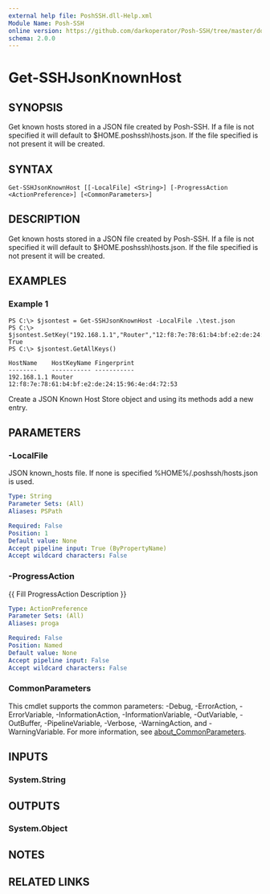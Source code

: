 ```yaml
---
external help file: PoshSSH.dll-Help.xml
Module Name: Posh-SSH
online version: https://github.com/darkoperator/Posh-SSH/tree/master/docs
schema: 2.0.0
---
```


# Get-SSHJsonKnownHost

## SYNOPSIS
Get known hosts stored in a JSON file created by Posh-SSH.
If a file is not specified it will default to $HOME\.poshssh\hosts.json.
If the file specified is not present it will be created.

## SYNTAX

```
Get-SSHJsonKnownHost [[-LocalFile] <String>] [-ProgressAction <ActionPreference>] [<CommonParameters>]
```

## DESCRIPTION
Get known hosts stored in a JSON file created by Posh-SSH.
If a file is not specified it will default to $HOME\.poshssh\hosts.json.
If the file specified is not present it will be created.

## EXAMPLES

### Example 1
```
PS C:\> $jsontest = Get-SSHJsonKnownHost -LocalFile .\test.json
PS C:\> $jsontest.SetKey("192.168.1.1","Router","12:f8:7e:78:61:b4:bf:e2:de:24:15:96:4e:d4:72:53")
True
PS C:\> $jsontest.GetAllKeys()

HostName    HostKeyName Fingerprint
--------    ----------- -----------
192.168.1.1 Router      12:f8:7e:78:61:b4:bf:e2:de:24:15:96:4e:d4:72:53
```

Create a JSON Known Host Store object and using its methods add a new entry.

## PARAMETERS

### -LocalFile
JSON known_hosts file.
If none is specified %HOME%/.poshssh/hosts.json is used.

```yaml
Type: String
Parameter Sets: (All)
Aliases: PSPath

Required: False
Position: 1
Default value: None
Accept pipeline input: True (ByPropertyName)
Accept wildcard characters: False
```

### -ProgressAction
{{ Fill ProgressAction Description }}

```yaml
Type: ActionPreference
Parameter Sets: (All)
Aliases: proga

Required: False
Position: Named
Default value: None
Accept pipeline input: False
Accept wildcard characters: False
```

### CommonParameters
This cmdlet supports the common parameters: -Debug, -ErrorAction, -ErrorVariable, -InformationAction, -InformationVariable, -OutVariable, -OutBuffer, -PipelineVariable, -Verbose, -WarningAction, and -WarningVariable. For more information, see [about_CommonParameters](http://go.microsoft.com/fwlink/?LinkID=113216).

## INPUTS

### System.String
## OUTPUTS

### System.Object
## NOTES

## RELATED LINKS
